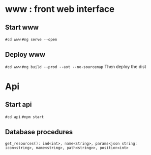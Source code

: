 # www : front web interface
## Start www
`#cd www`
`#ng serve --open`

## Deploy www
`#cd www`
`#ng build --prod --aot --no-sourcemap`
Then deploy the dist

# Api
## Start api
`#cd api`
`#npm start`

## Database procedures
`get_resources(): ind<int>, name<string>, params<json string: icon<string>, name<string>, path<string>>, position<int>`
